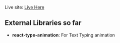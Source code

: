 Live site: [Live Here](https://rojansr.github.io/Portfolio)

## External Libraries so far

<ul>
<li><strong>react-type-animation</strong>: For Text Typing animation</li>
</ul>
